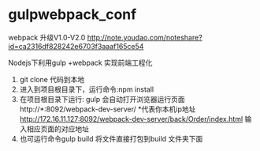 # gulpwebpack_conf
webpack 升级V1.0-V2.0 http://note.youdao.com/noteshare?id=ca2316df828242e6703f3aaaf165ce54

Nodejs下利用gulp +webpack 实现前端工程化

1. git clone 代码到本地
2. 进入到项目根目录下，运行命令:npm install 
3. 在项目根目录下运行: gulp 会自动打开浏览器运行页面   http://*:8092/webpack-dev-server/ *代表你本机ip地址
   http://172.16.11.127:8092/webpack-dev-server/back/Order/index.html 输入相应页面的对应地址
4. 也可运行命令gulp build 将文件直接打包到build 文件夹下面

